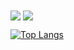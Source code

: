 <!-- My GitHub stats -->
<img align="center" src="https://github-readme-stats-tmrsich.vercel.app/api?username=tmrsich&theme=algolia&show_icons=true"/>

<!-- My top languages -->
<img align="center" src="https://github-readme-stats-tmrsich.vercel.app/api/top-langs/?username=tmrsich&theme=algolia&count_private=true"/>

[![Top Langs](https://github-readme-stats-tmrsich.vercel.app/api/top-langs/?username=tmrsich)](https://github.com/tmrsich/github-readme-stats)
